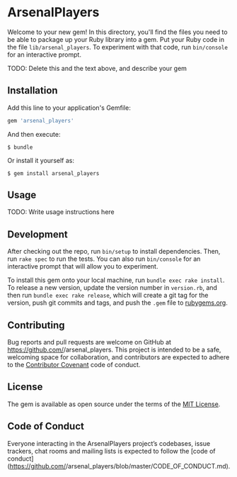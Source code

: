 # ArsenalPlayers

Welcome to your new gem! In this directory, you'll find the files you need to be able to package up your Ruby library into a gem. Put your Ruby code in the file `lib/arsenal_players`. To experiment with that code, run `bin/console` for an interactive prompt.

TODO: Delete this and the text above, and describe your gem

## Installation

Add this line to your application's Gemfile:

```ruby
gem 'arsenal_players'
```

And then execute:

    $ bundle

Or install it yourself as:

    $ gem install arsenal_players

## Usage

TODO: Write usage instructions here

## Development

After checking out the repo, run `bin/setup` to install dependencies. Then, run `rake spec` to run the tests. You can also run `bin/console` for an interactive prompt that will allow you to experiment.

To install this gem onto your local machine, run `bundle exec rake install`. To release a new version, update the version number in `version.rb`, and then run `bundle exec rake release`, which will create a git tag for the version, push git commits and tags, and push the `.gem` file to [rubygems.org](https://rubygems.org).

## Contributing

Bug reports and pull requests are welcome on GitHub at https://github.com/<github username>/arsenal_players. This project is intended to be a safe, welcoming space for collaboration, and contributors are expected to adhere to the [Contributor Covenant](http://contributor-covenant.org) code of conduct.

## License

The gem is available as open source under the terms of the [MIT License](https://opensource.org/licenses/MIT).

## Code of Conduct

Everyone interacting in the ArsenalPlayers project’s codebases, issue trackers, chat rooms and mailing lists is expected to follow the [code of conduct](https://github.com/<github username>/arsenal_players/blob/master/CODE_OF_CONDUCT.md).
